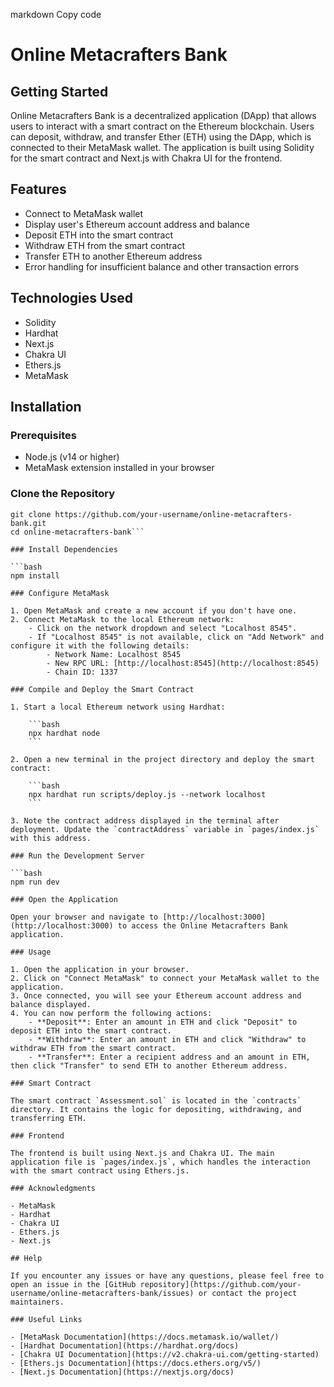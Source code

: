 markdown
Copy code
# Online Metacrafters Bank

## Getting Started

Online Metacrafters Bank is a decentralized application (DApp) that allows users to interact with a smart contract on the Ethereum blockchain. Users can deposit, withdraw, and transfer Ether (ETH) using the DApp, which is connected to their MetaMask wallet. The application is built using Solidity for the smart contract and Next.js with Chakra UI for the frontend.

## Features

- Connect to MetaMask wallet
- Display user's Ethereum account address and balance
- Deposit ETH into the smart contract
- Withdraw ETH from the smart contract
- Transfer ETH to another Ethereum address
- Error handling for insufficient balance and other transaction errors

## Technologies Used

- Solidity
- Hardhat
- Next.js
- Chakra UI
- Ethers.js
- MetaMask

## Installation

### Prerequisites

- Node.js (v14 or higher)
- MetaMask extension installed in your browser

### Clone the Repository

```
git clone https://github.com/your-username/online-metacrafters-bank.git
cd online-metacrafters-bank```

### Install Dependencies

```bash
npm install

### Configure MetaMask

1. Open MetaMask and create a new account if you don't have one.
2. Connect MetaMask to the local Ethereum network:
    - Click on the network dropdown and select "Localhost 8545".
    - If "Localhost 8545" is not available, click on "Add Network" and configure it with the following details:
        - Network Name: Localhost 8545
        - New RPC URL: [http://localhost:8545](http://localhost:8545)
        - Chain ID: 1337

### Compile and Deploy the Smart Contract

1. Start a local Ethereum network using Hardhat:

    ```bash
    npx hardhat node
    ```

2. Open a new terminal in the project directory and deploy the smart contract:

    ```bash
    npx hardhat run scripts/deploy.js --network localhost
    ```

3. Note the contract address displayed in the terminal after deployment. Update the `contractAddress` variable in `pages/index.js` with this address.

### Run the Development Server

```bash
npm run dev

### Open the Application

Open your browser and navigate to [http://localhost:3000](http://localhost:3000) to access the Online Metacrafters Bank application.

### Usage

1. Open the application in your browser.
2. Click on "Connect MetaMask" to connect your MetaMask wallet to the application.
3. Once connected, you will see your Ethereum account address and balance displayed.
4. You can now perform the following actions:
    - **Deposit**: Enter an amount in ETH and click "Deposit" to deposit ETH into the smart contract.
    - **Withdraw**: Enter an amount in ETH and click "Withdraw" to withdraw ETH from the smart contract.
    - **Transfer**: Enter a recipient address and an amount in ETH, then click "Transfer" to send ETH to another Ethereum address.

### Smart Contract

The smart contract `Assessment.sol` is located in the `contracts` directory. It contains the logic for depositing, withdrawing, and transferring ETH.

### Frontend

The frontend is built using Next.js and Chakra UI. The main application file is `pages/index.js`, which handles the interaction with the smart contract using Ethers.js.

### Acknowledgments

- MetaMask
- Hardhat
- Chakra UI
- Ethers.js
- Next.js

## Help

If you encounter any issues or have any questions, please feel free to open an issue in the [GitHub repository](https://github.com/your-username/online-metacrafters-bank/issues) or contact the project maintainers.

### Useful Links

- [MetaMask Documentation](https://docs.metamask.io/wallet/)
- [Hardhat Documentation](https://hardhat.org/docs)
- [Chakra UI Documentation](https://v2.chakra-ui.com/getting-started)
- [Ethers.js Documentation](https://docs.ethers.org/v5/)
- [Next.js Documentation](https://nextjs.org/docs)

